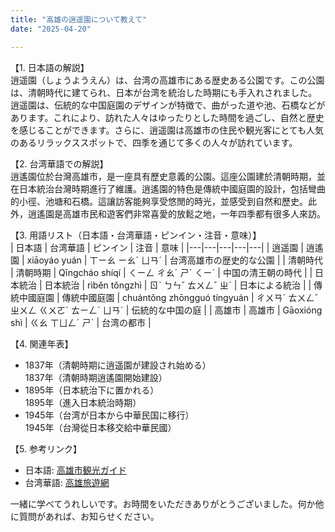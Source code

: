 ```yaml
---
title: "高雄の逍遥園について教えて"
date: "2025-04-20"

---
```


【1. 日本語の解説】  
逍遥園（しょうようえん）は、台湾の高雄市にある歴史ある公園です。この公園は、清朝時代に建てられ、日本が台湾を統治した時期にも手入れされました。逍遥園は、伝統的な中国庭園のデザインが特徴で、曲がった道や池、石橋などがあります。これにより、訪れた人々はゆったりとした時間を過ごし、自然と歴史を感じることができます。さらに、逍遥園は高雄市の住民や観光客にとても人気のあるリラックススポットで、四季を通じて多くの人々が訪れています。

【2. 台湾華語での解説】  
逍遙園位於台灣高雄市，是一座具有歷史意義的公園。這座公園建於清朝時期，並在日本統治台灣時期進行了維護。逍遙園的特色是傳統中國庭園的設計，包括彎曲的小徑、池塘和石橋。這讓訪客能夠享受悠閒的時光，並感受到自然和歷史。此外，逍遙園是高雄市民和遊客們非常喜愛的放鬆之地，一年四季都有很多人來訪。

【3. 用語リスト（日本語・台湾華語・ピンイン・注音・意味）】  
| 日本語 | 台湾華語 | ピンイン | 注音 | 意味 |
|---|---|---|---|---|
| 逍遥園 | 逍遙園 | xiāoyáo yuán | ㄒㄧㄠ ㄧㄠˊ ㄩㄢˊ | 台湾高雄市の歴史的な公園 |
| 清朝時代 | 清朝時期 | Qīngcháo shíqí | ㄑㄧㄥ ㄔㄠˊ ㄕˊ ㄑㄧˊ | 中国の清王朝の時代 |
| 日本統治 | 日本統治 | rìběn tǒngzhì | ㄖˋ ㄅㄣˇ ㄊㄨㄥˇ ㄓˋ | 日本による統治 |
| 傳統中國庭園 | 傳統中國庭園 | chuántǒng zhōngguó tíngyuán | ㄔㄨㄢˊ ㄊㄨㄥˇ ㄓㄨㄥ ㄍㄨㄛˊ ㄊㄧㄥˊ ㄩㄢˊ | 伝統的な中国の庭 |
| 高雄市 | 高雄市 | Gāoxióng shì | ㄍㄠ ㄒㄩㄥˊ ㄕˋ | 台湾の都市 |

【4. 関連年表】  
- 1837年（清朝時期に逍遥園が建設され始める）  
  1837年（清朝時期逍遙園開始建設）
- 1895年（日本統治下に置かれる）  
  1895年（進入日本統治時期）
- 1945年（台湾が日本から中華民国に移行）  
  1945年（台灣從日本移交給中華民國）

【5. 参考リンク】  
- 日本語: [高雄市観光ガイド](https://www.kcg.gov.tw/jp/)
- 台湾華語: [高雄旅遊網](https://khh.travel/)

一緒に学べてうれしいです。お時間をいただきありがとうございました。何か他に質問があれば、お知らせください。

